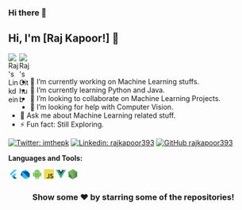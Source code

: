 ### Hi there 👋

<!--
**Rajkapoor393/Rajkapoor393** is a ✨ _special_ ✨ repository because its `README.md` (this file) appears on your GitHub profile.

Here are some ideas to get you started:

- 🔭 I’m currently working on ...
- 🌱 I’m currently learning ...
- 👯 I’m looking to collaborate on ...
- 🤔 I’m looking for help with ...
- 💬 Ask me about ...
- 📫 How to reach me: ...
- 😄 Pronouns: ...
- ⚡ Fun fact: ...
-->
## Hi, I'm [Raj Kapoor!] 👋

<a href="https://www.linkedin.com/in/raj-kapoor-953502141/">
  <img align="left" alt="Raj's Linkdein" width="22px" src="https://cdn.jsdelivr.net/npm/simple-icons@v3/icons/linkedin.svg" />
</a>
<a href="https://github.com/rajkapoor393">
  <img align="left" alt="Raj's Github" width="22px" src="https://cdn.jsdelivr.net/npm/simple-icons@v3/icons/github.svg" />
</a>




<br/>
<br/>



- 🔭 I’m currently working on Machine Learning stuffs.
- 🌱 I’m currently learning Python and Java.
- 👯 I’m looking to collaborate on Machine Learning Projects.
- 🤔 I’m looking for help with Computer Vision.
- 💬 Ask me about Machine Learning related stuff.
- ⚡ Fun fact: Still Exploring.

[![Twitter: imthepk](https://img.shields.io/twitter/follow/imthepk?style=social)](https://twitter.com/imthepk)
[![Linkedin: rajkapoor393](https://img.shields.io/badge/-rajkapoor-blue?style=flat-square&logo=Linkedin&logoColor=white&link=https://www.linkedin.com/in/raj-kapoor-953502141/)](https://www.linkedin.com/in/raj-kapoor-953502141/)
[![GitHub rajkapoor393](https://img.shields.io/github/followers/rajkapoor393?label=follow&style=social)](https://github.com/rajkapoor393)


**Languages and Tools:**  

<code><img height="20" src="https://raw.githubusercontent.com/github/explore/80688e429a7d4ef2fca1e82350fe8e3517d3494d/topics/flutter/flutter.png"></code>
<code><img height="20" src="https://raw.githubusercontent.com/github/explore/80688e429a7d4ef2fca1e82350fe8e3517d3494d/topics/dart/dart.png"></code>
<code><img height="20" src="https://raw.githubusercontent.com/github/explore/80688e429a7d4ef2fca1e82350fe8e3517d3494d/topics/android/android.png"></code>
<code><img height="20" src="https://raw.githubusercontent.com/github/explore/80688e429a7d4ef2fca1e82350fe8e3517d3494d/topics/javascript/javascript.png"></code>
<code><img height="20" src="https://raw.githubusercontent.com/github/explore/80688e429a7d4ef2fca1e82350fe8e3517d3494d/topics/vue/vue.png"></code>
<code><img height="20" src="https://raw.githubusercontent.com/github/explore/80688e429a7d4ef2fca1e82350fe8e3517d3494d/topics/nodejs/nodejs.png"></code>    


<div align="center">

### Show some ❤️ by starring some of the repositories!

</div>
